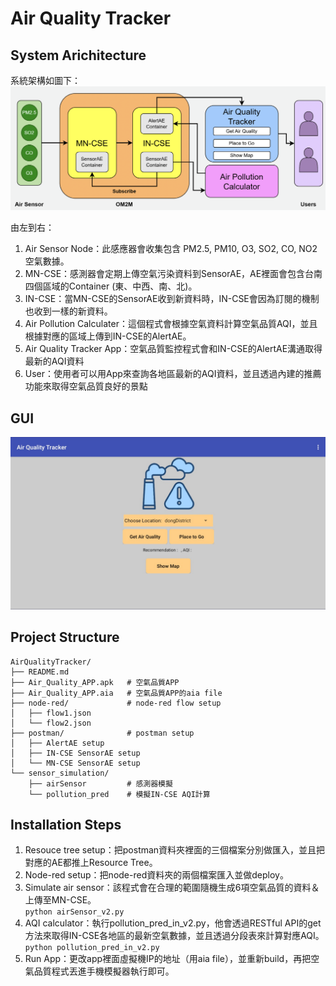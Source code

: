 # Air Quality Tracker
## System Arichitecture
系統架構如圖下：
![sys arch](https://github.com/r3dia1/AirQualityTracker/blob/main/sys%20arch.png)

由左到右：
1. Air Sensor Node：此感應器會收集包含 PM2.5, PM10, O3, SO2, CO, NO2 空氣數據。
2. MN-CSE：感測器會定期上傳空氣污染資料到SensorAE，AE裡面會包含台南四個區域的Container (東、中西、南、北)。
3. IN-CSE：當MN-CSE的SensorAE收到新資料時，IN-CSE會因為訂閱的機制也收到一樣的新資料。
4. Air Pollution Calculater：這個程式會根據空氣資料計算空氣品質AQI，並且根據對應的區域上傳到IN-CSE的AlertAE。
5. Air Quality Tracker App：空氣品質監控程式會和IN-CSE的AlertAE溝通取得最新的AQI資料
6. User：使用者可以用App來查詢各地區最新的AQI資料，並且透過內建的推薦功能來取得空氣品質良好的景點

## GUI
![app](https://github.com/r3dia1/AirQualityTracker/blob/main/app.jpg)

## Project Structure
```
AirQualityTracker/
├── README.md
├── Air_Quality_APP.apk   # 空氣品質APP
├── Air_Quality_APP.aia   # 空氣品質APP的aia file
├── node-red/             # node-red flow setup
│   ├── flow1.json
│   └── flow2.json
├── postman/              # postman setup
│   ├── AlertAE setup
│   ├── IN-CSE SensorAE setup
│   └── MN-CSE SensorAE setup
└── sensor_simulation/
    ├── airSensor         # 感測器模擬
    └── pollution_pred    # 模擬IN-CSE AQI計算
```


## Installation Steps
1. Resouce tree setup：把postman資料夾裡面的三個檔案分別做匯入，並且把對應的AE都推上Resource Tree。
2. Node-red setup：把node-red資料夾的兩個檔案匯入並做deploy。
3. Simulate air sensor：該程式會在合理的範圍隨機生成6項空氣品質的資料＆上傳至MN-CSE。  
   `python airSensor_v2.py`
5. AQI calculator：執行pollution_pred_in_v2.py，他會透過RESTful API的get方法來取得IN-CSE各地區的最新空氣數據，並且透過分段表來計算對應AQI。  
   `python pollution_pred_in_v2.py`
6. Run App：更改app裡面虛擬機IP的地址（用aia file），並重新build，再把空氣品質程式丟進手機模擬器執行即可。
